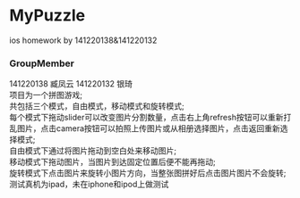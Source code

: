 # MyPuzzle  
ios homework by 141220138&amp;141220132  
### GroupMember
141220138 臧凤云  141220132  银琦  
项目为一个拼图游戏;  
共包括三个模式，自由模式，移动模式和旋转模式;  
每个模式下拖动slider可以改变图片分割数量，点击右上角refresh按钮可以重新打乱图片，点击camera按钮可以拍照上传图片或从相册选择图片，点击返回重新选择模式;  
自由模式下通过将图片拖动到空白处来移动图片;  
移动模式下拖动图片，当图片到达固定位置后便不能再拖动;  
旋转模式下点击图片来旋转小图片方向，当整张图拼好后点击图片图片不会旋转;  
测试真机为ipad，未在iphone和ipod上做测试  
